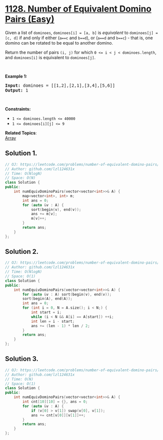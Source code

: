 # [1128. Number of Equivalent Domino Pairs (Easy)](https://leetcode.com/problems/number-of-equivalent-domino-pairs/)

<p>Given a list of <code>dominoes</code>,&nbsp;<code>dominoes[i] = [a, b]</code>&nbsp;is <em>equivalent</em> to <code>dominoes[j] = [c, d]</code>&nbsp;if and only if either (<code>a==c</code> and <code>b==d</code>), or (<code>a==d</code> and <code>b==c</code>) - that is, one domino can be rotated to be equal to another domino.</p>

<p>Return the number of pairs <code>(i, j)</code> for which <code>0 &lt;= i &lt; j &lt; dominoes.length</code>, and&nbsp;<code>dominoes[i]</code> is equivalent to <code>dominoes[j]</code>.</p>

<p>&nbsp;</p>
<p><strong>Example 1:</strong></p>
<pre><strong>Input:</strong> dominoes = [[1,2],[2,1],[3,4],[5,6]]
<strong>Output:</strong> 1
</pre>
<p>&nbsp;</p>
<p><strong>Constraints:</strong></p>

<ul>
	<li><code>1 &lt;= dominoes.length &lt;= 40000</code></li>
	<li><code>1 &lt;= dominoes[i][j] &lt;= 9</code></li>
</ul>

**Related Topics**:  
[Array](https://leetcode.com/tag/array/)

## Solution 1.

```cpp
// OJ: https://leetcode.com/problems/number-of-equivalent-domino-pairs/
// Author: github.com/lzl124631x
// Time: O(NlogN)
// Space: O(N)
class Solution {
public:
    int numEquivDominoPairs(vector<vector<int>>& A) {
        map<vector<int>, int> m;
        int ans = 0;
        for (auto &v : A) {
            sort(begin(v), end(v));
            ans += m[v];
            m[v]++;
        }
        return ans;
    }
};
```

## Solution 2.

```cpp
// OJ: https://leetcode.com/problems/number-of-equivalent-domino-pairs/
// Author: github.com/lzl124631x
// Time: O(NlogN)
// Space: O(1)
class Solution {
public:
    int numEquivDominoPairs(vector<vector<int>>& A) {
        for (auto &v : A) sort(begin(v), end(v));
        sort(begin(A), end(A));
        int ans = 0;
        for (int i = 0, N = A.size(); i < N;) {
            int start = i;
            while (i < N && A[i] == A[start]) ++i;
            int len = i - start;
            ans += (len - 1) * len / 2;
        }
        return ans;
    }
};
```

## Solution 3.

```cpp
// OJ: https://leetcode.com/problems/number-of-equivalent-domino-pairs/
// Author: github.com/lzl124631x
// Time: O(N)
// Space: O(1)
class Solution {
public:
    int numEquivDominoPairs(vector<vector<int>>& A) {
        int cnt[10][10] = {}, ans = 0;
        for (auto &v : A) {
            if (v[0] > v[1]) swap(v[0], v[1]);
            ans += cnt[v[0]][v[1]]++;
        }
        return ans;
    }
};
```